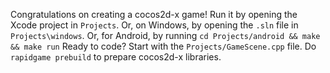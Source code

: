   Congratulations on creating a cocos2d-x game!
  Run it by opening the Xcode project in `Projects`.
  Or, on Windows, by opening the `.sln` file in `Projects\windows`.
  Or, for Android, by running `cd Projects/android && make && make run`
  Ready to code? Start with the `Projects/GameScene.cpp` file.
  Do `rapidgame prebuild` to prepare cocos2d-x libraries.
